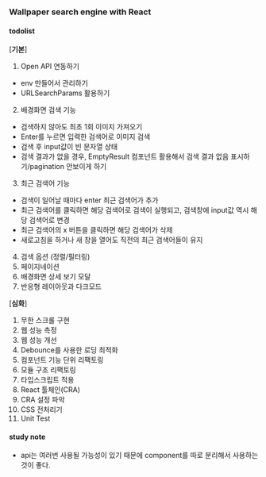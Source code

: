 ### Wallpaper search engine with React

#### todolist

[**기본**]

1. Open API 연동하기

-   env 만들어서 관리하기
-   URLSearchParams 활용하기

2. 배경화면 검색 기능

-   검색하지 않아도 최초 1회 이미지 가져오기
-   Enter를 누르면 입력한 검색어로 이미지 검색
-   검색 후 input값이 빈 문자열 상태
-   검색 결과가 없을 경우, EmptyResult 컴포넌트 활용해서 검색 결과 없음 표시하기/pagination 안보이게 하기

3. 최근 검색어 기능

-   검색이 일어날 때마다 enter 최근 검색어가 추가
-   최근 검색어를 클릭하면 해당 검색어로 검색이 실행되고, 검색창에 input값 역시 해당 검색어로 변경
-   최근 검색어의 x 버튼을 클릭하면 해당 검색어가 삭제
-   새로고침을 하거나 새 창을 열어도 직전의 최근 검색어들이 유지

4. 검색 옵션 (정렬/필터링)
5. 페이지네이션
6. 배경화면 상세 보기 모달
7. 반응형 레이아웃과 다크모드

[**심화**]

1. 무한 스크롤 구현
2. 웹 성능 측정
3. 웹 성능 개선
4. Debounce를 사용한 로딩 최적화
5. 컴포넌트 기능 단위 리팩토링
6. 모듈 구조 리팩토링
7. 타입스크립트 적용
8. React 툴체인(CRA)
9. CRA 설정 파악
10. CSS 전처리기
11. Unit Test

#### study note

-   api는 여러번 사용될 가능성이 있기 때문에 component를 따로 분리해서 사용하는 것이 좋다.
